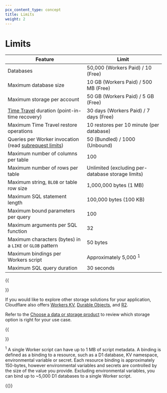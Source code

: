 ```yaml
---
pcx_content_type: concept
title: Limits
weight: 2
---
```


# Limits

| Feature                                            | Limit                                        |
| -------------------------------------------------- | -------------------------------------------- | 
| Databases                                          | 50,000 (Workers Paid) / 10 (Free) |
| Maximum database size                              | 10 GB (Workers Paid) / 500 MB (Free) |
| Maximum storage per account                        | 50 GB (Workers Paid) / 5 GB (Free) |
| [Time Travel](/d1/reference/time-travel/) duration (point-in-time recovery) | 30 days (Workers Paid) / 7 days (Free) |
| Maximum Time Travel restore operations             | 10 restores per 10 minute (per database)     |
| Queries per Worker invocation (read [subrequest limits](/workers/platform/limits/#how-many-subrequests-can-i-make))                      | 50 (Bundled) / 1000 (Unbound)
| Maximum number of columns per table                | 100                                          |
| Maximum number of rows per table                | Unlimited (excluding per-database storage limits) |
| Maximum string, `BLOB` or table row size           | 1,000,000 bytes (1 MB)                        |
| Maximum SQL statement length                       | 100,000 bytes (100 KB)                        |
| Maximum bound parameters per query                 | 100                                          |
| Maximum arguments per SQL function                 | 32                                           |
| Maximum characters (bytes) in a `LIKE` or `GLOB` pattern | 50 bytes                               |
| Maximum bindings per Workers script                 | Approximately 5,000 <sup>1</sup>     |
| Maximum SQL query duration                    | 30 seconds                        |

{{<Aside type="note">}}

If you would like to explore other storage solutions for your application, Cloudflare also offers [Workers KV](/kv/api/), [Durable Objects](/durable-objects/), and [R2](/r2/get-started/). 

Refer to the [Choose a data or storage product](/workers/platform/storage-options/) to review which storage option is right for your use case.

{{</Aside>}}

<sup>1</sup> A single Worker script can have up to 1 MB of script metadata. A binding is defined as a binding to a resource, such as a D1 database, KV namespace, environmental variable or secret. Each resource binding is approximately 150-bytes, however environmental variables and secrets are controlled by the size of the value you provide. Excluding environmental variables, you can bind up to ~5,000 D1 databases to a single Worker script.

{{<render file="_limits_increase.md" productFolder="workers">}}
